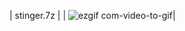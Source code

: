 | stinger.7z    |
| ![ezgif com-video-to-gif](https://user-images.githubusercontent.com/26458780/62041855-91564f00-b1f4-11e9-81df-8d25d0bd58a3.gif)|

